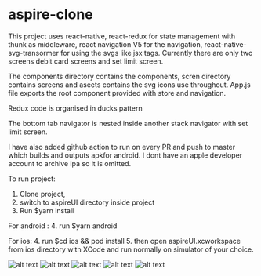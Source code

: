 
# aspire-clone

This project uses react-native, react-redux for state management with thunk as middleware, react navigation V5 for the navigation, react-native-svg-transormer for using the svgs like jsx tags. Currently there are only two screens debit card screens and set limit screen.

The components directory contains the components, scren directory contains screens and aseets contains the svg icons use throughout. App.js file exports the root component provided with store and navigation.

Redux code is organised in ducks pattern

The bottom tab navigator is nested inside another stack navigator with set limit screen.

I have also added github action to run on every PR and push to master which builds and outputs apkfor android. I dont have an apple developer account to archive ipa so it is omitted.

To run project:

1. Clone project,
2. switch to aspireUI directory inside project
3. Run $yarn install

For android :
4. run $yarn android

For ios:
4. run $cd ios && pod install
5. then open aspireUI.xcworkspace from ios directory with XCode and run normally on simulator of your choice.


![alt text](https://github.com/ankitsinghh121/aspire-clone/blob/master/screenshots/first.png?raw=true)
![alt text](https://github.com/ankitsinghh121/aspire-clone/blob/master/screenshots/second.png?raw=true)
![alt text](https://github.com/ankitsinghh121/aspire-clone/blob/master/screenshots/third.png?raw=true)
![alt text](https://github.com/ankitsinghh121/aspire-clone/blob/master/screenshots/fourth.png?raw=true)
![alt text](https://github.com/ankitsinghh121/aspire-clone/blob/master/screenshots/fifth.png?raw=true)